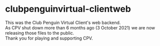# clubpenguinvirtual-clientweb
This was the Club Penguin Virtual Client's web backend.<br>
As CPV shut down more than 6 months ago (3 October 2021) we are now releasing those files to the public.<br>
Thank you for playing and supporting CPV.<br>
